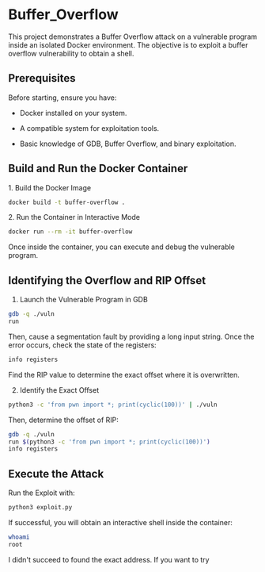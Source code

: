 # Buffer_Overflow

This project demonstrates a Buffer Overflow attack on a vulnerable program inside an isolated Docker environment. The objective is to exploit a buffer overflow vulnerability to obtain a shell.

## Prerequisites

Before starting, ensure you have:

- Docker installed on your system.

- A compatible system for exploitation tools.

- Basic knowledge of GDB, Buffer Overflow, and binary exploitation.

## Build and Run the Docker Container

1️. Build the Docker Image

```bash
docker build -t buffer-overflow .
```

2️. Run the Container in Interactive Mode

```bash
docker run --rm -it buffer-overflow
```
Once inside the container, you can execute and debug the vulnerable program.

## Identifying the Overflow and RIP Offset

1. Launch the Vulnerable Program in GDB

```bash
gdb -q ./vuln
run
```
Then, cause a segmentation fault by providing a long input string. Once the error occurs, check the state of the registers:
```bash
info registers
```
Find the RIP value to determine the exact offset where it is overwritten.

2. Identify the Exact Offset

```bash
python3 -c 'from pwn import *; print(cyclic(100))' | ./vuln
```

Then, determine the offset of RIP:
```bash
gdb -q ./vuln
run $(python3 -c 'from pwn import *; print(cyclic(100))')
info registers
```

## Execute the Attack

Run the Exploit with:
```bash
python3 exploit.py
```
If successful, you will obtain an interactive shell inside the container:
```bash
whoami
root
```
I didn't succeed to found the exact address. If you want to try 


